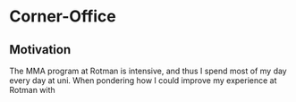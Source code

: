 # Corner-Office

## Motivation
The MMA program at Rotman is intensive, and thus I spend most of my day every day at uni. When pondering how I could improve my experience at Rotman with
